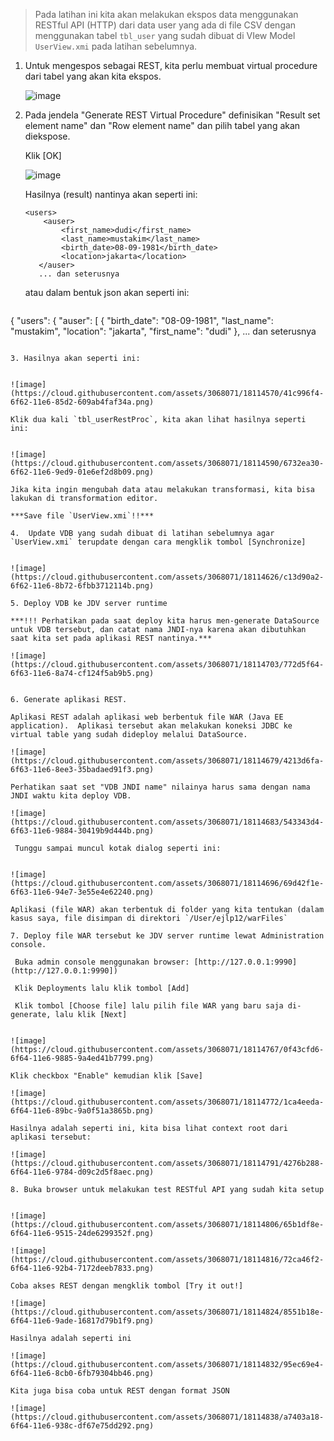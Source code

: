 > Pada latihan ini kita akan melakukan ekspos data menggunakan RESTful API (HTTP) dari data user yang ada di file CSV dengan menggunakan tabel `tbl_user` yang sudah dibuat di VIew Model `UserView.xmi` pada latihan sebelumnya.

1. Untuk mengespos sebagai REST, kita perlu membuat virtual procedure dari tabel yang akan kita ekspos.

   
   ![image](https://cloud.githubusercontent.com/assets/3068071/18114463/75677c66-6f61-11e6-94a3-4293610aa7c9.png)

2. Pada jendela "Generate REST Virtual Procedure" definisikan "Result set element name" dan "Row element name" dan pilih tabel yang akan diekspose.

   Klik [OK]

   
   ![image](https://cloud.githubusercontent.com/assets/3068071/18114490/adb60100-6f61-11e6-8214-98a53e4f42c7.png)

   Hasilnya (result) nantinya akan seperti ini:

   ```
   <users>
       <auser>
           <first_name>dudi</first_name>
           <last_name>mustakim</last_name>
           <birth_date>08-09-1981</birth_date>
           <location>jakarta</location>
      </auser>
      ... dan seterusnya
   ```

   atau dalam bentuk json akan seperti ini:

   ```
{
  "users": {
    "auser": [
      {
        "birth_date": "08-09-1981",
        "last_name": "mustakim",
        "location": "jakarta",
        "first_name": "dudi"
      },
      ... dan seterusnya
   ```

3. Hasilnya akan seperti ini:

   
   ![image](https://cloud.githubusercontent.com/assets/3068071/18114570/41c996f4-6f62-11e6-85d2-609ab4faf34a.png)

   Klik dua kali `tbl_userRestProc`, kita akan lihat hasilnya seperti ini:

  
  ![image](https://cloud.githubusercontent.com/assets/3068071/18114590/6732ea30-6f62-11e6-9ed9-01e6ef2d8b09.png)

  Jika kita ingin mengubah data atau melakukan transformasi, kita bisa lakukan di transformation editor.

   ***Save file `UserView.xmi`!!***

4.  Update VDB yang sudah dibuat di latihan sebelumnya agar `UserView.xmi` terupdate dengan cara mengklik tombol [Synchronize]

   
   ![image](https://cloud.githubusercontent.com/assets/3068071/18114626/c13d90a2-6f62-11e6-8b72-6fbb3712114b.png)

5. Deploy VDB ke JDV server runtime

***!!! Perhatikan pada saat deploy kita harus men-generate DataSource untuk VDB tersebut, dan catat nama JNDI-nya karena akan dibutuhkan saat kita set pada aplikasi REST nantinya.***

![image](https://cloud.githubusercontent.com/assets/3068071/18114703/772d5f64-6f63-11e6-8a74-cf124f5ab9b5.png)


6. Generate aplikasi REST. 

   Aplikasi REST adalah aplikasi web berbentuk file WAR (Java EE application).  Aplikasi tersebut akan melakukan koneksi JDBC ke virtual table yang sudah dideploy melalui DataSource.

   ![image](https://cloud.githubusercontent.com/assets/3068071/18114679/4213d6fa-6f63-11e6-8ee3-35badaed91f3.png)

   Perhatikan saat set "VDB JNDI name" nilainya harus sama dengan nama JNDI waktu kita deploy VDB.

   ![image](https://cloud.githubusercontent.com/assets/3068071/18114683/543343d4-6f63-11e6-9884-30419b9d444b.png)

    Tunggu sampai muncul kotak dialog seperti ini:

    
   ![image](https://cloud.githubusercontent.com/assets/3068071/18114696/69d42f1e-6f63-11e6-94e7-3e55e4e62240.png)

   Aplikasi (file WAR) akan terbentuk di folder yang kita tentukan (dalam kasus saya, file disimpan di direktori `/User/ejlp12/warFiles`

7. Deploy file WAR tersebut ke JDV server runtime lewat Administration console.

    Buka admin console menggunakan browser: [http://127.0.0.1:9990](http://127.0.0.1:9990])

    Klik Deployments lalu klik tombol [Add]

    Klik tombol [Choose file] lalu pilih file WAR yang baru saja di-generate, lalu klik [Next]

   
  ![image](https://cloud.githubusercontent.com/assets/3068071/18114767/0f43cfd6-6f64-11e6-9885-9a4ed41b7799.png)

  Klik checkbox "Enable" kemudian klik [Save]

   ![image](https://cloud.githubusercontent.com/assets/3068071/18114772/1ca4eeda-6f64-11e6-89bc-9a0f51a3865b.png)

   Hasilnya adalah seperti ini, kita bisa lihat context root dari aplikasi tersebut:
   
   ![image](https://cloud.githubusercontent.com/assets/3068071/18114791/4276b288-6f64-11e6-9784-d09c2d5f8aec.png)
 
8. Buka browser untuk melakukan test RESTful API yang sudah kita setup

   
   ![image](https://cloud.githubusercontent.com/assets/3068071/18114806/65b1df8e-6f64-11e6-9515-24de6299352f.png)

   ![image](https://cloud.githubusercontent.com/assets/3068071/18114816/72ca46f2-6f64-11e6-92b4-7172deeb7833.png)
   
   Coba akses REST dengan mengklik tombol [Try it out!]

   ![image](https://cloud.githubusercontent.com/assets/3068071/18114824/8551b18e-6f64-11e6-9ade-16817d79b1f9.png)

   Hasilnya adalah seperti ini

  ![image](https://cloud.githubusercontent.com/assets/3068071/18114832/95ec69e4-6f64-11e6-8cb0-6fb79304bb46.png)

   Kita juga bisa coba untuk REST dengan format JSON
   
   ![image](https://cloud.githubusercontent.com/assets/3068071/18114838/a7403a18-6f64-11e6-938c-df67e75dd292.png)








   



